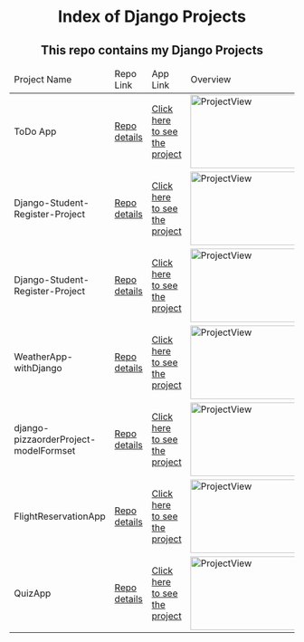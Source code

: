 <p align="center"> 
  
<h1 align="center">Index of Django Projects</h1>
<h2 align="center">This repo contains my Django Projects </h2>

</p>



<table>
    <thead>
        <tr>
            <td>Project Name</td>
            <td>Repo Link</td>
            <td>App Link</td>
            <td>Overview</td>
        </tr>
    </thead>
    <tbody> 
        <tr>
            <td> ToDo App </td>
            <td> <a href="https://github.com/BedirhanTalhaKuzucu/Django-todo-app" target="_blank">Repo details</a> </td>
            <td> <a href="https://github.com/BedirhanTalhaKuzucu/Django-todo-app">Click here to see the project</a> </td>
            <td> <img style="width:500px;" src="./gifs/django.gif" alt="ProjectView" height=130> </td> 
        </tr>
        <tr>
            <td> Django-Student-Register-Project </td>
            <td> <a href="https://github.com/BedirhanTalhaKuzucu/Django-Student-Register-Project" target="_blank">Repo details</a> </td>
            <td> <a href="https://github.com/BedirhanTalhaKuzucu/Django-Student-Register-Project">Click here to see the project</a> </td>
            <td> <img style="width:500px;" src="./gifs/django.gif" alt="ProjectView" height=130> </td> 
        </tr>
        <tr>
            <td> Django-Student-Register-Project </td>
            <td> <a href="https://github.com/BedirhanTalhaKuzucu/Django-Student-Register-Project" target="_blank">Repo details</a> </td>
            <td> <a href="https://github.com/BedirhanTalhaKuzucu/Django-Student-Register-Project">Click here to see the project</a> </td>
            <td> <img style="width:500px;" src="./gifs/django.gif" alt="ProjectView" height=130> </td> 
        </tr>
        <tr>
            <td> WeatherApp-withDjango </td>
            <td> <a href="https://github.com/BedirhanTalhaKuzucu/WeatherApp-withDjango" target="_blank">Repo details</a> </td>
            <td> <a href="https://github.com/BedirhanTalhaKuzucu/WeatherApp-withDjango">Click here to see the project</a> </td>
            <td> <img style="width:500px;" src="./gifs/django.gif" alt="ProjectView" height=130> </td> 
        </tr>
        <tr>
            <td> django-pizzaorderProject-modelFormset </td>
            <td> <a href="https://github.com/BedirhanTalhaKuzucu/django-pizzaorderProject-modelFormset" target="_blank">Repo details</a> </td>
            <td> <a href="https://github.com/BedirhanTalhaKuzucu/django-pizzaorderProject-modelFormset">Click here to see the project</a> </td>
            <td> <img style="width:500px;" src="./gifs/django.gif" alt="ProjectView" height=130> </td> 
        </tr>
        <tr>
            <td> FlightReservationApp </td>
            <td> <a href="https://github.com/BedirhanTalhaKuzucu/FlightReservationApp" target="_blank">Repo details</a> </td>
            <td> <a href="https://flight-reservation-app-django.herokuapp.com/swagger/">Click here to see the project</a> </td>
            <td> <img style="width:500px;" src="./gifs/django.gif" alt="ProjectView" height=130> </td> 
        </tr>
        <tr>
            <td> QuizApp </td>
            <td> <a href="https://github.com/BedirhanTalhaKuzucu/QuizApp" target="_blank">Repo details</a> </td>
            <td> <a href="https://quiz-app-with-django.herokuapp.com/swagger/">Click here to see the project</a> </td>
            <td> <img style="width:500px;" src="./gifs/django.gif" alt="ProjectView" height=130> </td> 
        </tr>
        
</tbody>
</table>
